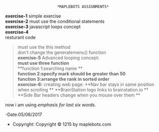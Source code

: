                            *MAPLEBOTS ASSIGNMENTS*
**exercise-1**
  simple exercise  
**exercise-2**
 must use the conditional statements  
**exercise-3**
   javascript loops concept  
**exercise-4**  
     resturant code  
  >must use the this method  
  >don't change the generatemenu() function  
**exercise-5**
    Advanced looping concept:  
    **must use three function**  
    **function 1:searching name **  
    **function 2:specify mark should be greater than 50**  
    **function 3:arrange the rank in sorted order**  
 **exercise-6:**
   creating web page:
   **Nav bar stays in same position when scrolling **
   **BrainStation logo links to brainstation.io **
   **Side Bar headers change when you mouse over them **
   
   now i am using _emphasis for last six words_.
   
 -Date:05/06/2017
   - Copyright: Copyright © 1215
  by maplebots.com
